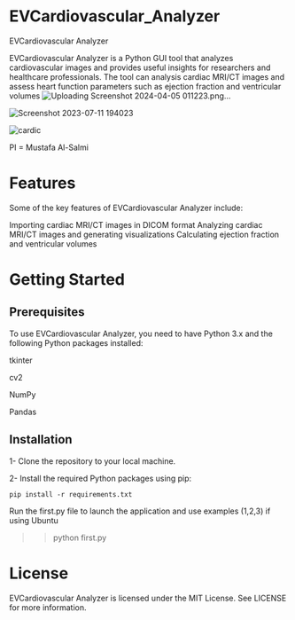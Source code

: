 # EVCardiovascular_Analyzer
EVCardiovascular Analyzer
 
EVCardiovascular Analyzer is a Python GUI tool that analyzes cardiovascular images and provides useful insights for researchers and healthcare professionals. The tool can analysis  cardiac MRI/CT images and assess heart function parameters such as ejection fraction and ventricular volumes
![Uploading Screenshot 2024-04-05 011223.png…]()

![Screenshot 2023-07-11 194023](https://github.com/mustafaalsalmi1999/EVCardiovascular_Analyzer/assets/98915585/70327691-060b-4350-ac8f-53859b9a8dca)

![cardic](https://github.com/mustafaalsalmi1999/EVCardiovascular_Analyzer/assets/98915585/699ba768-6ad7-40e3-9f04-66a265f48544)

PI = Mustafa Al-Salmi
# Features
Some of the key features of EVCardiovascular Analyzer include:

Importing cardiac MRI/CT images in DICOM format
Analyzing cardiac MRI/CT images and generating visualizations
Calculating ejection fraction and ventricular volumes


# Getting Started
## Prerequisites
To use EVCardiovascular Analyzer, you need to have Python 3.x and the following Python packages installed:

tkinter

cv2

NumPy

Pandas


## Installation
1- Clone the repository to your local machine.

2- Install the required Python packages using pip:

```
pip install -r requirements.txt
```
Run the first.py file to launch the application and use examples (1,2,3)
if using Ubuntu
>>python first.py

# License
EVCardiovascular Analyzer is licensed under the MIT License. See LICENSE for more information.
